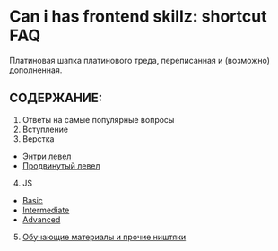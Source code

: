 # Can i has frontend skillz: shortcut FAQ

Платиновая шапка платинового треда, переписанная и (возможно) дополненная.

## СОДЕРЖАНИЕ: 
1. Ответы на самые популярные вопросы
2. Вступление
3. Верстка
  * [Энтри левел](https://github.com/acilsd/wrk-fet/blob/master/markup-1/README.md)
  * [Продвинутый левел](https://github.com/acilsd/wrk-fet/blob/master/markup-2/README.md)
  
4. JS
  * [Basic](https://github.com/acilsd/wrk-fet/blob/master/js-1/README.md)
  * [Intermediate](https://github.com/acilsd/wrk-fet/blob/master/js-2/README.md)
  * [Advanced](https://github.com/acilsd/wrk-fet/blob/master/js-3/README.md)
  
5. [Обучающие материалы и прочие ништяки](https://github.com/acilsd/wrk-fet/blob/master/nishtyaki/README.md)


